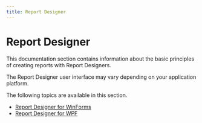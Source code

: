 ```yaml
---
title: Report Designer
---
```

# Report Designer
This documentation section contains information about the basic principles of creating reports with Report Designers.

The Report Designer user interface may vary depending on your application platform.

The following topics are available in this section.
* [Report Designer for WinForms](../../interface-elements-for-desktop/articles/report-designer/report-designer-for-winforms.md)
* [Report Designer for WPF](../../interface-elements-for-desktop/articles/report-designer/report-designer-for-wpf.md)